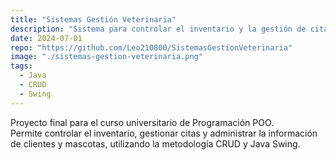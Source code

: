 ```yaml
---
title: "Sistemas Gestión Veterinaria"
description: "Sistema para controlar el inventario y la gestión de citas para una veterinaria, usando CRUD y Java Swing."
date: 2024-07-01
repo: "https://github.com/Leo210800/SistemasGestionVeterinaria"
image: "./sistemas-gestion-veterinaria.png"
tags:
  - Java
  - CRUD
  - Swing
---
```

Proyecto final para el curso universitario de Programación POO.  
Permite controlar el inventario, gestionar citas y administrar la información de clientes y mascotas, utilizando la metodología CRUD y Java Swing.
